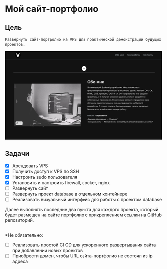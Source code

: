 # Мой сайт-портфолио
## Цель
    Развернуть сайт-портфолио на VPS для практической демонстрации будущих проектов.
![alt text](/images/Protfolio.png)
## Задачи
- [x] Арендовать VPS
- [x] Получить доступ к VPS по SSH
- [x] Настроить sudo пользователя
- [x] Установить и настроить firewall, docker, nginx
- [ ] Развернуть сайт
- [ ] Развернуть проект database в отдельном контейнере
- [ ] Реализовать визуальный интерфейс для работы с проектом database

Далее выполнять последние два пункта для каждого проекта, который будет размещен на сайте портфолио с прикреплением ссылки на GitHub репозиторий.
<br><br/>

*Не обязательно:
- [ ] Реализовать простой CI CD для ускоренного развертывания сайта при добавлении новых проектов
- [ ] Приобрести домен, чтобы URL сайта-портфолио не состоял из ip адреса
